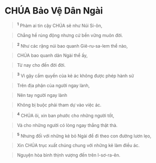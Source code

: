 

# CHÚA Bảo Vệ Dân Ngài

> <sup><b>1</b></sup> Phàm ai tin cậy CHÚA sẽ như Núi Si-ôn,
>


> Chẳng hề rúng động nhưng cứ bền vững muôn đời.
>


> <sup><b>2</b></sup> Như các rặng núi bao quanh Giê-ru-sa-lem thể nào,
>


> CHÚA bao quanh dân Ngài thể ấy,
>


> Từ nay cho đến đời đời.
>


> <sup><b>3</b></sup> Vì gậy cầm quyền của kẻ ác không được phép hành sử
>


> Trên địa phận của người ngay lành,
>


> Nên tay người ngay lành
>


> Không bị buộc phải tham dự vào việc ác.
>


> <sup><b>4</b></sup> CHÚA ôi, xin ban phước cho những người tốt,
>


> Và cho những người có lòng ngay thẳng thật thà.
>


> <sup><b>5</b></sup> Nhưng đối với những kẻ bỏ Ngài để đi theo con đường lươn lẹo,
>


> Xin CHÚA trục xuất chúng chung với những kẻ làm điều ác.
>


> Nguyện hòa bình thịnh vượng đến trên I-sơ-ra-ên.
>

